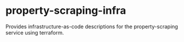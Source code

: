 # property-scraping-infra
Provides infrastructure-as-code descriptions for the property-scraping service using terraform.

